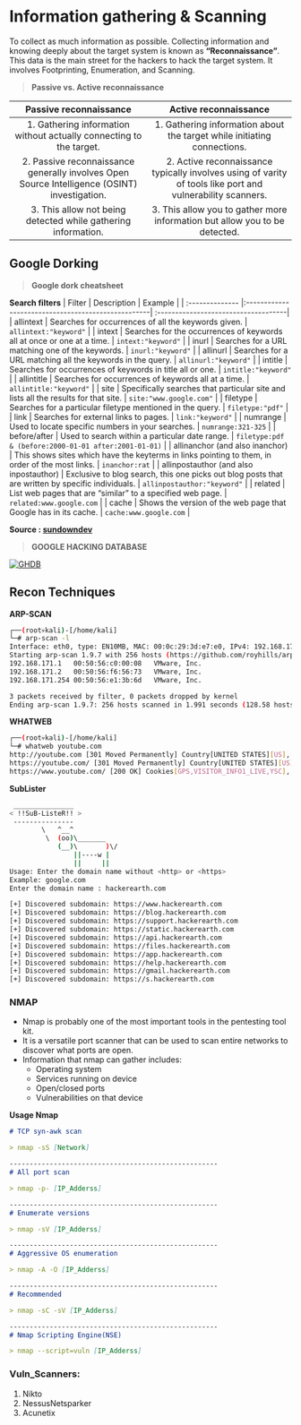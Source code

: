 # Information gathering & Scanning

To collect as much information as possible. Collecting information and knowing deeply about the target system is known as **“Reconnaissance”**. This data is the main street for the hackers to hack the target system. It involves Footprinting, Enumeration, and Scanning.

> **Passive vs. Active reconnaissance**

|                      Passive reconnaissance                      |                      Active reconnaissance                      |
|:----------------------------------------------------------------:|:---------------------------------------------------------------:|
|1. Gathering information without actually connecting to the target.|1. Gathering information about the target while initiating connections.|
|2. Passive reconnaissance generally involves Open Source Intelligence (OSINT) investigation.|2. Active reconnaissance typically involves using of varity of tools like port and vulnerability scanners.|
|3. This allow not being detected while gathering information.|3. This allow you to gather more information but allow you to be detected.|

## Google Dorking


> **Google dork cheatsheet**


**Search filters**
| Filter          | Description                                        | Example                              |
| :-------------- |:---------------------------------------------------| :------------------------------------|
| allintext      | Searches for occurrences of all the keywords given. | `allintext:"keyword"` |
| intext      | Searches for the occurrences of keywords all at once or one at a time. | `intext:"keyword"` |
| inurl      | Searches for a URL matching one of the keywords. | `inurl:"keyword"` |
| allinurl      | Searches for a URL matching all the keywords in the query. | `allinurl:"keyword"` |
| intitle      | Searches for occurrences of keywords in title all or one. | `intitle:"keyword"` |
| allintitle      | Searches for occurrences of keywords all at a time. | `allintitle:"keyword"` |
| site      | Specifically searches that particular site and lists all the results for that site. | `site:"www.google.com"` |
| filetype      | Searches for a particular filetype mentioned in the query. | `filetype:"pdf"` |
| link      | Searches for external links to pages. | `link:"keyword"` |
| numrange      | Used to locate specific numbers in your searches. | `numrange:321-325` |
| before/after      | Used to search within a particular date range. | `filetype:pdf & (before:2000-01-01 after:2001-01-01)` |
| allinanchor (and also inanchor)      | This shows sites which have the keyterms in links pointing to them, in order of the most links. | `inanchor:rat` |
| allinpostauthor (and also inpostauthor)      | Exclusive to blog search, this one picks out blog posts that are written by specific individuals. | `allinpostauthor:"keyword"` |
| related      | List web pages that are “similar” to a specified web page. | `related:www.google.com` |
| cache      | Shows the version of the web page that Google has in its cache. | `cache:www.google.com` |


**Source : [sundowndev](https://gist.github.com/sundowndev/283efaddbcf896ab405488330d1bbc06)**


> **GOOGLE HACKING DATABASE**

[![GHDB](https://gitlab.com/uploads/-/system/project/avatar/11903608/kali-exploitdb.png)](https://www.exploit-db.com/google-hacking-database)

## Recon Techniques

**ARP-SCAN**
```sh
┌──(root💀kali)-[/home/kali]
└─# arp-scan -l
Interface: eth0, type: EN10MB, MAC: 00:0c:29:3d:e7:e0, IPv4: 192.168.171.130
Starting arp-scan 1.9.7 with 256 hosts (https://github.com/royhills/arp-scan)
192.168.171.1	00:50:56:c0:00:08	VMware, Inc.
192.168.171.2	00:50:56:f6:56:73	VMware, Inc.
192.168.171.254	00:50:56:e1:3b:6d	VMware, Inc.

3 packets received by filter, 0 packets dropped by kernel
Ending arp-scan 1.9.7: 256 hosts scanned in 1.991 seconds (128.58 hosts/sec). 3 responded
```

**WHATWEB**
```sh
┌──(root💀kali)-[/home/kali]
└─# whatweb youtube.com
http://youtube.com [301 Moved Permanently] Country[UNITED STATES][US], HTTPServer[ESF], IP[142.250.182.110], RedirectLocation[https://youtube.com/], UncommonHeaders[x-content-type-options], X-Frame-Options[SAMEORIGIN], X-XSS-Protection[0]
https://youtube.com/ [301 Moved Permanently] Country[UNITED STATES][US], HTTPServer[ESF], IP[142.250.182.110], RedirectLocation[https://www.youtube.com/], Strict-Transport-Security[max-age=31536000; includeSubDomains; preload], UncommonHeaders[x-content-type-options,accept-ch,accept-ch-lifetime,permissions-policy,alt-svc], X-Frame-Options[SAMEORIGIN], X-XSS-Protection[0]
https://www.youtube.com/ [200 OK] Cookies[GPS,VISITOR_INFO1_LIVE,YSC], Country[UNITED STATES][US], Frame, HTML5, HTTPServer[ESF], HttpOnly[GPS,VISITOR_INFO1_LIVE,YSC], IP[142.251.42.46], Open-Graph-Protocol[87741124305], OpenSearch[https://www.youtube.com/opensearch?locale=en_GB], Script, Strict-Transport-Security[max-age=31536000], Title[YouTube], UncommonHeaders[x-content-type-options,accept-ch,accept-ch-lifetime,permissions-policy,alt-svc], X-Frame-Options[SAMEORIGIN], X-UA-Compatible[IE=edge], X-XSS-Protection[0]
```

**SubLister**
```sh
 _______________
< !!SuB-ListeR!! >
 ---------------
        \   ^__^
         \  (oo)\_______
            (__)\       )\/
                ||----w |
                ||     ||
Usage: Enter the domain name without <http> or <https>
Example: google.com
Enter the domain name : hackerearth.com

[+] Discovered subdomain: https://www.hackerearth.com
[+] Discovered subdomain: https://blog.hackerearth.com
[+] Discovered subdomain: https://support.hackerearth.com
[+] Discovered subdomain: https://static.hackerearth.com
[+] Discovered subdomain: https://api.hackerearth.com
[+] Discovered subdomain: https://files.hackerearth.com
[+] Discovered subdomain: https://app.hackerearth.com
[+] Discovered subdomain: https://help.hackerearth.com
[+] Discovered subdomain: https://gmail.hackerearth.com
[+] Discovered subdomain: https://s.hackerearth.com
```

### NMAP

- Nmap is probably one of the most important tools in the pentesting tool kit.
- It is a versatile port scanner that can be used to scan entire networks to discover what ports are open.
- Information that nmap can gather includes:
    - Operating system
    - Services running on device
    - Open/closed ports
    - Vulnerabilities on that device

**Usage Nmap**
```md
# TCP syn-awk scan

> nmap -sS [Network]

----------------------------------------------------
# All port scan

> nmap -p- [IP_Adderss]

----------------------------------------------------
# Enumerate versions

> nmap -sV [IP_Adderss]

----------------------------------------------------
# Aggressive OS enumeration

> nmap -A -O [IP_Adderss]

----------------------------------------------------
# Recommended 

> nmap -sC -sV [IP_Adderss]

----------------------------------------------------
# Nmap Scripting Engine(NSE)

> nmap --script=vuln [IP_Adderss]
```

### Vuln_Scanners:

1. Nikto
2. NessusNetsparker
3. Acunetix

